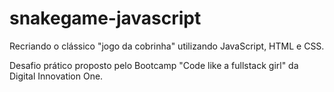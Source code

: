# snakegame-javascript

Recriando o clássico "jogo da cobrinha" utilizando JavaScript, HTML e CSS.

Desafio prático proposto pelo Bootcamp "Code like a fullstack girl" da Digital Innovation One.
